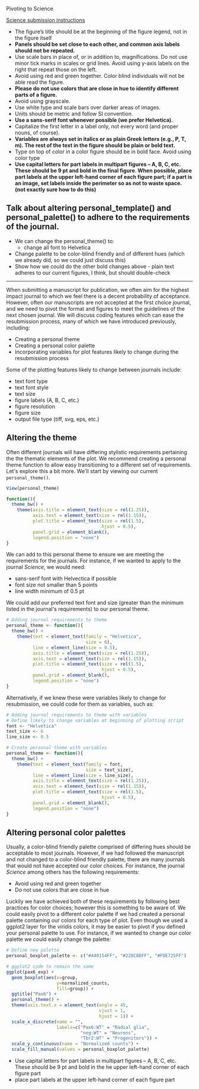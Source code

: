 Pivoting to Science

[Science submission instructions](https://www.sciencemag.org/authors/instructions-preparing-initial-manuscript)

- The figure’s title should be at the beginning of the figure legend, not in the figure itself
- **Panels should be set close to each other, and common axis labels should not be repeated.**
- Use scale bars in place of, or in addition to, magnifications. Do not use minor tick marks in scales or grid lines. Avoid using y-axis labels on the right that repeat those on the left.
- Avoid using red and green together. Color blind individuals will not be able read the figure.
- **Please do not use colors that are close in hue to identify different parts of a figure.**
- Avoid using grayscale.
- Use white type and scale bars over darker areas of images.
- Units should be metric and follow SI convention.
- **Use a sans-serif font whenever possible (we prefer Helvetica).**
- Capitalize the first letter in a label only, not every word (and proper nouns, of course).
- **Variables are always set in italics or as plain Greek letters (e.g., P, T, m). The rest of the text in the figure should be plain or bold text.**
- Type on top of color in a color figure should be in bold face. Avoid using color type
- **Use capital letters for part labels in multipart figures – A, B, C, etc. These should be 9 pt and bold in the final figure. When possible, place part labels at the upper left-hand corner of each figure part; if a part is an image, set labels inside the perimeter so as not to waste space. (not exactly sure how to do this)**

## Talk about altering personal_template() and personal_palette() to adhere to the requirements of the journal. 
  - We can change the personal_theme() to:
    - change all font to Helvetica
  - Change palette to be color-blind friendly and of different hues (which we already did, so we could just discuss this)
  - Show how we could do the other bold changes above - plain text adheres to our current figures, I think, but should double-check


***************

When submitting a manuscript for publication, we often aim for the highest impact journal to which we feel there is a decent probability of acceptance. However, often our manuscripts are not accepted at the first choice journal, and we need to pivot the format and figures to meet the guidelines of the next chosen journal. We will discuss coding features which can ease the resubmission process, many of which we have introduced previously, including:

- Creating a personal theme
- Creating a personal color palette
- Incorporating variables for plot features likely to change during the resubmission process

Some of the plotting features likely to change between journals include:

- text font type
- text font style
- text size
- figure labels (A, B, C, etc.)
- figure resolution
- figure size
- output file type (tiff, svg, eps, etc.)

## Altering the theme

Often different journals will have differing stylistic requirements pertaining the the thematic elements of the plot. We recommend creating a personal theme function to allow easy transitioning to a different set of requirements. Let's explore this a bit more. We'll start by viewing our current `personal_theme()`.

```r
View(personal_theme)

function(){ 
  theme_bw() +
    theme(axis.title = element_text(size = rel(1.25)),
          axis.text = element_text(size = rel(1.15)),
          plot.title = element_text(size = rel(1.5),
                                    hjust = 0.5),
          panel.grid = element_blank(),
          legend.position = "none")
}
```

We can add to this personal theme to ensure we are meeting the requirements for the journals. For instance, if we wanted to apply to the journal _Science_, we would need:
  - sans-serif font with Helvectica if possible
  - font size not smaller than 5 points
  - line width minimum of 0.5 pt

We could add our preferred text font and size (greater than the minimum listed in the journal's requirements) to our personal theme.

```r
# Adding journal requirements to theme
personal_theme <- function(){ 
  theme_bw() +
    theme(text = element_text(family = "Helvetica",
                              size = 6),
          line = element_line(size = 0.5),
          axis.title = element_text(size = rel(1.25)),
          axis.text = element_text(size = rel(1.15)),
          plot.title = element_text(size = rel(1.5),
                                    hjust = 0.5),
          panel.grid = element_blank(),
          legend.position = "none")
}
```

Alternatively, if we knew these were variables likely to change for resubmission, we could code for them as variables, such as:

```r
# Adding journal requirements to theme with variables
# Define likely to change variables at beginning of plotting script
font <- "Helvetica"
text_size <- 6
line_size <- 0.5

# Create personal theme with variables
personal_theme <- function(){ 
  theme_bw() +
    theme(text = element_text(family = font,
                              size = text_size),
          line = element_line(size = line_size),
          axis.title = element_text(size = rel(1.25)),
          axis.text = element_text(size = rel(1.15)),
          plot.title = element_text(size = rel(1.5),
                                    hjust = 0.5),
          panel.grid = element_blank(),
          legend.position = "none")
}
```

## Altering personal color palettes

Usually, a color-blind friendly palette comprised of differing hues should be acceptable to most journals. However, if we had followed the manuscript and not changed to a color-blind friendly palette, there are many journals that would not have accepted our color choices. For instance, the journal _Science_ among others has the following requirements:

  - Avoid using red and green together
  - Do not use colors that are close in hue 
 
 Luckily we have achieved both of these requirements by following best practices for color choices; however this is something to be aware of. We could easily pivot to a different color palette if we had created a personal palette containing our colors for each type of plot. Even though we used a ggplot2 layer for the viridis colors, it may be easier to pivot if you defined your personal palette to use. For instance, if we wanted to change our color palette we could easily change the palette:
 
```r
# Define new palette
personal_boxplot_palette <- c("#440154FF", "#228C8DFF", "#FDE725FF")

# ggplot2 code to remain the same
ggplot(pax6_exp) +
  geom_boxplot(aes(x=group, 
                   y=normalized_counts, 
                   fill=group)) +
  ggtitle("Pax6") +
  personal_theme() +
  theme(axis.text.x = element_text(angle = 45, 
                                   vjust = 1, 
                                   hjust = 1)) +
  scale_x_discrete(name = "",
                   labels=c("Pax6:WT" = "Radial glia",
                            "neg:WT" = "Neurons", 
                            "Tbr2:WT" = "Progenitors")) +
  scale_y_continuous(name = "Normalized counts") +
  scale_fill_manual(values = personal_boxplot_palette)
```
 
  - Use capital letters for part labels in multipart figures – A, B, C, etc. These should be 9 pt and bold in the he upper left-hand corner of each figure part
  - place part labels at the upper left-hand corner of each figure part

